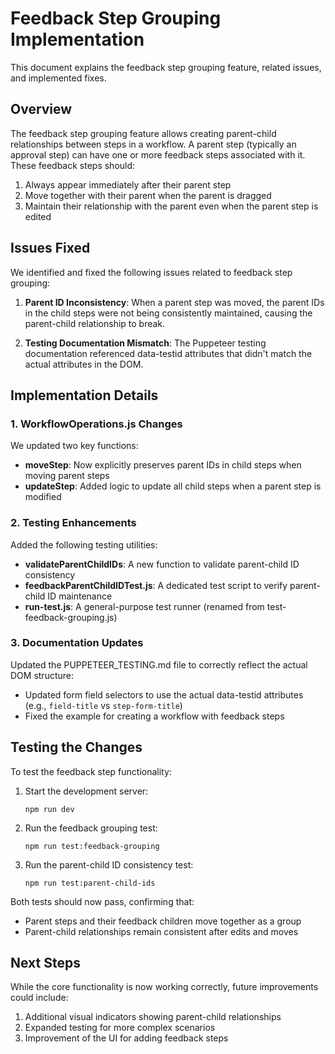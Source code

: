 # Feedback Step Grouping Implementation

This document explains the feedback step grouping feature, related issues, and implemented fixes.

## Overview

The feedback step grouping feature allows creating parent-child relationships between steps in a workflow. 
A parent step (typically an approval step) can have one or more feedback steps associated with it. These 
feedback steps should:

1. Always appear immediately after their parent step
2. Move together with their parent when the parent is dragged
3. Maintain their relationship with the parent even when the parent step is edited

## Issues Fixed

We identified and fixed the following issues related to feedback step grouping:

1. **Parent ID Inconsistency**: When a parent step was moved, the parent IDs in the child steps were not 
   being consistently maintained, causing the parent-child relationship to break.

2. **Testing Documentation Mismatch**: The Puppeteer testing documentation referenced data-testid attributes 
   that didn't match the actual attributes in the DOM.

## Implementation Details

### 1. WorkflowOperations.js Changes

We updated two key functions:

- **moveStep**: Now explicitly preserves parent IDs in child steps when moving parent steps
- **updateStep**: Added logic to update all child steps when a parent step is modified

### 2. Testing Enhancements

Added the following testing utilities:

- **validateParentChildIDs**: A new function to validate parent-child ID consistency
- **feedbackParentChildIDTest.js**: A dedicated test script to verify parent-child ID maintenance
- **run-test.js**: A general-purpose test runner (renamed from test-feedback-grouping.js)

### 3. Documentation Updates

Updated the PUPPETEER_TESTING.md file to correctly reflect the actual DOM structure:

- Updated form field selectors to use the actual data-testid attributes (e.g., `field-title` vs `step-form-title`)
- Fixed the example for creating a workflow with feedback steps

## Testing the Changes

To test the feedback step functionality:

1. Start the development server:
   ```
   npm run dev
   ```

2. Run the feedback grouping test:
   ```
   npm run test:feedback-grouping
   ```

3. Run the parent-child ID consistency test:
   ```
   npm run test:parent-child-ids
   ```

Both tests should now pass, confirming that:
- Parent steps and their feedback children move together as a group
- Parent-child relationships remain consistent after edits and moves

## Next Steps

While the core functionality is now working correctly, future improvements could include:

1. Additional visual indicators showing parent-child relationships
2. Expanded testing for more complex scenarios
3. Improvement of the UI for adding feedback steps
